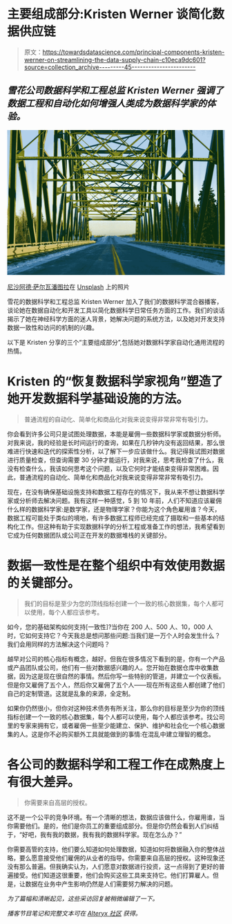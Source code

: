 # 主要组成部分:Kristen Werner 谈简化数据供应链

> 原文：<https://towardsdatascience.com/principal-components-kristen-werner-on-streamlining-the-data-supply-chain-c10eca9dc601?source=collection_archive---------45----------------------->

## *雪花公司数据科学和工程总监 Kristen Werner 强调了数据工程和自动化如何增强人类成为数据科学家的体验。*

![](img/aae5fcfdca2abc404bf4439e5f587dad.png)

[尼沙阿德·萨尔瓦潘图拉](https://unsplash.com/@nishaad_salva?utm_source=medium&utm_medium=referral)在 [Unsplash](https://unsplash.com?utm_source=medium&utm_medium=referral) 上的照片

雪花的数据科学和工程总监 Kristen Werner 加入了我们的数据科学混合器播客，谈论她在数据自动化和开发工具以简化数据科学日常任务方面的工作。我们的谈话揭示了她在神经科学方面的迷人背景，她解决问题的系统方法，以及她对开发支持数据一致性和访问的机制的兴趣。

以下是 Kristen 分享的三个“主要组成部分”,包括她对数据科学家自动化通用流程的热情。

# **Kristen 的“恢复数据科学家视角”塑造了她开发数据科学基础设施的方法。**

> 普通流程的自动化、简单化和商品化对我来说变得非常非常有吸引力。

你会看到许多公司只是试图处理数据，本能是雇佣一些数据科学家或数据分析师。对我来说，我的经验是长时间运行的查询，如果在几秒钟内没有返回结果，那么很难进行快速和迭代的探索性分析，以了解下一步应该做什么。我记得我试图对数据进行质量检查，但查询需要 30 分钟才能运行，对我来说，思考我检查了什么，我没有检查什么，我该如何思考这个问题，以及它何时才能结束变得非常困难。因此，普通流程的自动化、简单化和商品化对我来说变得非常非常有吸引力。

现在，在没有确保基础设施支持和数据工程存在的情况下，我从来不想让数据科学家或分析师去解决问题。我有这样一种感觉，5 到 10 年前，人们不知道应该雇佣什么样的数据科学家:是数学家，还是物理学家？你能为这个角色雇用谁？今天，数据工程可能处于类似的境地，有许多数据工程师已经完成了摄取和一些基本的结构化工作。但这种有助于实现数据科学的分析工程或准备工作的想法，我希望看到它成为任何数据团队或公司正在开发的数据堆栈的关键部分。

# **数据一致性是在整个组织中有效使用数据的关键部分。**

> 我们的目标是至少为您的顶线指标创建一个一致的核心数据集，每个人都可以使用，每个人都应该参考。

如今，您的基础架构如何支持[一致性]?当你在 200 人、500 人、10，000 人时，它如何支持它？今天我总是想问那些问题:当我们是一万个人时会发生什么？我们会用同样的方法解决这个问题吗？

越早对公司的核心指标有概念，越好。但我在很多情况下看到的是，你有一个产品或产品团队或公司，他们有一些对数据感兴趣的人。您开始在数据仓库中收集数据，因为这是现在很自然的事情。然后你写一些特别的管道，并建立一个仪表板。但是你又雇佣了五个人，然后你又雇佣了五个人——现在所有这些人都创建了他们自己的定制管道。这就是乱象的来源，全定制。

如果你仍然很小，但你对这种技术债务有所关注，那么你的目标是至少为你的顶线指标创建一个一致的核心数据集，每个人都可以使用，每个人都应该参考。找公司里的专家来拥有它，或者雇佣一些至少能建立、保护、维护和社会化一个核心数据集的人。这是你不必购买额外工具就能做到的事情:在混乱中建立理智的概念。

# 各公司的数据科学和工程工作在成熟度上有很大差异。

> 你需要来自高层的授权。

这不是一个公平的竞争环境。有一个清晰的想法，数据应该做什么，你雇用谁，当你需要他们。是的，他们是你员工的重要组成部分。但是你仍然会看到人们纠结于，“好吧，我有我的数据，我有我的数据科学家。现在怎么办？”

你需要高管的支持，他们要么知道如何处理数据，知道如何将数据融入你的整体战略，要么愿意接受他们雇佣的从业者的指导。你需要来自高层的授权。这种现象还没有那么普遍。但我确实认为，人们愿意对数据进行投资，这一点得到了更好的普遍接受。他们知道这很重要，他们会购买这些工具来支持它。他们打算雇人。但是，让数据在业务中产生影响仍然是人们需要努力解决的问题。

*为了篇幅和清晰起见，这些采访回复被稍微编辑了一下。*

*播客节目笔记和完整文本可在* [*Alteryx 社区*](https://community.alteryx.com/t5/Data-Science-Mixer/Bringing-order-to-the-data-supply-chain-with-Snowflake-Kristen/ba-p/727844?utm_source=tds) *获得。*